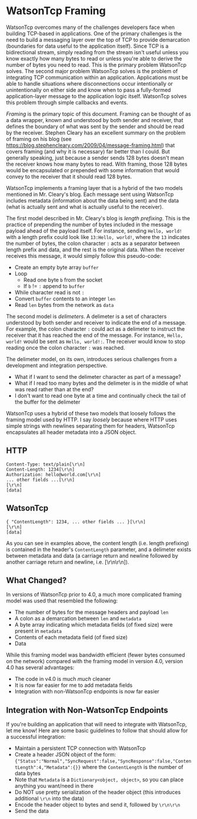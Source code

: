 # WatsonTcp Framing

WatsonTcp overcomes many of the challenges developers face when building TCP-based in applications.  One of the primary challenges is the need to build a messaging layer over the top of TCP to provide demarcation (boundaries for data useful to the application itself).  Since TCP is a bidirectional stream, simply reading from the stream isn't useful unless you know exactly how many bytes to read or unless you're able to derive the number of bytes you need to read.  This is the primary problem WatsonTcp solves.  The second major problem WatsonTcp solves is the problem of integrating TCP communication within an application.  Applications must be able to handle situations where disconnections occur intentionally or unintentionally on either side and know when to pass a fully-formed application-layer message to the application logic itself.  WatsonTcp solves this problem through simple callbacks and events.  

*Framing* is the primary topic of this document.  Framing can be thought of as a data wrapper, known and understood by both sender and receiver, that defines the boundary of what was sent by the sender and should be read by the receiver.  Stephen Cleary has an excellent summary on the problem of framing on his blog (see https://blog.stephencleary.com/2009/04/message-framing.html) that covers framing (and why it is necessary) far better than I could.  But generally speaking, just because a sender sends 128 bytes doesn't mean the receiver knows how many bytes to read.  With framing, those 128 bytes would be encapsulated or prepended with some information that would convey to the receiver that it should read 128 bytes.

WatsonTcp implements a framing layer that is a hybrid of the two models mentioned in Mr. Cleary's blog.  Each message sent using WatsonTcp includes metadata (information about the data being sent) and the data (what is actually sent and what is actually useful to the receiver).  

The first model described in Mr. Cleary's blog is *length prefixing*.  This is the practice of prepending the number of bytes included in the message payload ahead of the payload itself.  For instance, sending ```Hello, world!``` with a length prefix could look like ```13:Hello, world!```, where the ```13``` indicates the number of bytes, the colon character ```:``` acts as a separator between length prefix and data, and the rest is the original data.  When the receiver receives this message, it would simply follow this pseudo-code:

- Create an empty byte array ```buffer```
- Loop
  - Read one byte ```b``` from the socket 
  - If ```b``` != ```:``` append to ```buffer```
- While character read is not ```:```
- Convert ```buffer``` contents to an integer ```len```
- Read ```len``` bytes from the network as ```data```

The second model is *delimeters*.  A delimeter is a set of characters understood by both sender and receiver to indicate the end of a message.  For example, the colon character ```:``` could act as a delimeter to instruct the receiver that it has reached the end of the message.  For instance, ```Hello, world!``` would be sent as ```Hello, world!:```.  The receiver would know to stop reading once the colon character ```:``` was reached.

The delimeter model, on its own, introduces serious challenges from a development and integration perspective.

- What if I want to send the delimeter character as part of a message?
- What if I read too many bytes and the delimeter is in the middle of what was read rather than at the end?  
- I don't want to read one byte at a time and continually check the tail of the buffer for the delimeter

WatsonTcp uses a hybrid of these two models that loosely follows the framing model used by HTTP.  I say *loosely* because where HTTP uses simple strings with newlines separating them for headers, WatsonTcp encapsulates all header metadata into a JSON object.  

## HTTP
```
Content-Type: text/plain[\r\n]
Content-Length: 1234[\r\n]
Authorization: hello@world.com[\r\n]
... other fields ...[\r\n]
[\r\n]
[data]
```

## WatsonTcp
```
{ "ContentLength": 1234, ... other fields ... }[\r\n]
[\r\n]
[data]
```

As you can see in examples above, the content length (i.e. length prefixing) is contained in the header's ```ContentLength``` parameter, and a delimeter exists between metadata and data (a carriage return and newline followed by another carriage return and newline, i.e. [\r\n\r\n]).

## What Changed?

In versions of WatsonTcp prior to 4.0, a much more complicated framing model was used that resembled the following:
- The number of bytes for the message headers and payload ```len```
- A colon as a demarcation between ```len``` and ```metadata```
- A byte array indicating which metadata fields (of fixed size) were present in ```metadata```
- Contents of each metadata field (of fixed size)
- Data

While this framing model was bandwidth efficient (fewer bytes consumed on the network) compared with the framing model in version 4.0, version 4.0 has several advantages:
- The code in v4.0 is much *much* cleaner
- It is now far easier for me to add metadata fields
- Integration with non-WatsonTcp endpoints is now far easier

## Integration with Non-WatsonTcp Endpoints

If you're building an application that will need to integrate with WatsonTcp, let me know!  Here are some basic guidelines to follow that should allow for a successful integration:

- Maintain a persistent TCP connection with WatsonTcp
- Create a header JSON object of the form: ```{"Status":"Normal","SyncRequest":false,"SyncResponse":false,"ContentLength":4,"Metadata":{}}``` where the ```ContentLength``` is the number of data bytes
- Note that ```Metadata``` is a ```Dictionary<object, object>```, so you can place anything you want/need in there
- Do NOT use pretty serialization of the header object (this introduces additional ```\r\n``` into the data)
- Encode the header object to bytes and send it, followed by ```\r\n\r\n```
- Send the data

